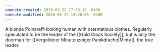 ```yaml
---
onenote-created: 2020-03-22 17:59:20 -0400
onenote-modified: 2020-03-22 18:36:55 -0400
---
```


A blonde Polnareff-looking human with ostentatious clothes. Regularly speculated to be the leader of the [[Gold Clock Society]], but is only the doorman for [[Vergoldeter Minutenzeiger Panikdrache|Minty]], the true leader.

